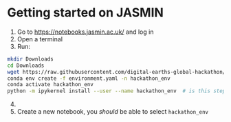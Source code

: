 # Getting started on JASMIN

1. Go to https://notebooks.jasmin.ac.uk/ and log in
2. Open a terminal
3. Run:

```bash
mkdir Downloads
cd Downloads
wget https://raw.githubusercontent.com/digital-earths-global-hackathon/tools/refs/heads/main/python_envs/environment.yaml
conda env create -f environment.yaml -n hackathon_env
conda activate hackathon_env
python -m ipykernel install --user --name hackathon_env  # is this step necessary?
```
4. <wait a couple of minutes>
5. Create a new notebook, you *should* be able to select `hackathon_env` 